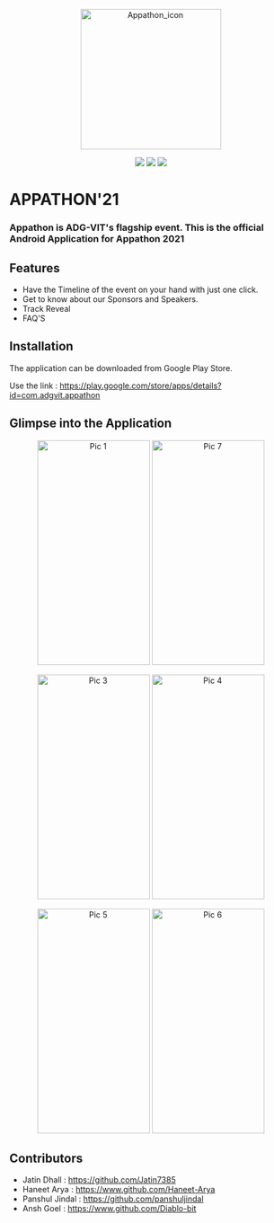 <p align="center">
  <a href="https://appathon.adgvit.com/" target="_blank" rel="noopener noreferrer">
    <img width="250" alt="Appathon_icon" src="https://user-images.githubusercontent.com/73430464/150797567-6b48dc22-3cb6-4798-b09e-d1245acdb099.png">
  </a>
</p> 
<p align="center">
  <img src="https://img.shields.io/badge/Android%20Studio-2020.3.1-green">
  <img src="https://img.shields.io/badge/Java-11-yellow">
  <img src="https://img.shields.io/badge/Platform-Android-orange">
</p>

# APPATHON'21

### Appathon is ADG-VIT's flagship event. This is the official Android Application for Appathon 2021

## Features
- Have the Timeline of the event on your hand with just one click.
- Get to know about our Sponsors and Speakers.
- Track Reveal
- FAQ'S

## Installation
The application can be downloaded from Google Play Store.

Use the link :
https://play.google.com/store/apps/details?id=com.adgvit.appathon

## Glimpse into the Application

<p align="center">
<img src = "https://user-images.githubusercontent.com/73430464/149329521-4ec6a98d-3f61-4b9d-b39f-69b674bec8a7.jpeg" alt = "Pic 1" width = "200" height = "400" /> <img src = "https://user-images.githubusercontent.com/73430464/149329818-7e595bb7-d4ab-4650-b063-88e3fe2e36ae.jpeg" alt = "Pic 7" width = "200" height = "400" />
  
 </p>

<p align="center">
<img src = "https://user-images.githubusercontent.com/73430464/149329825-2607eeb7-b8ef-49ba-bc28-188a68278b5e.jpeg" alt = "Pic 3" width = "200" height = "400" /> <img src = "https://user-images.githubusercontent.com/73430464/149329827-fb0b65b1-3f42-4880-8c3a-b9b97d3fdefa.jpeg" alt = "Pic 4" width = "200" height = "400" /> 

 </p>
 
 <p align="center">
<img src = "https://user-images.githubusercontent.com/73430464/149329832-59ff7a47-21fc-42c2-a4ee-bb442cfb7cb8.jpeg" alt = "Pic 5" width = "200" height = "400" /> <img src = "https://user-images.githubusercontent.com/73430464/149329814-342f8bff-4e48-4636-8077-d97af07abb61.jpeg" alt = "Pic 6" width = "200" height = "400" /> 

</p>
 
## Contributors
- Jatin Dhall : https://github.com/Jatin7385
- Haneet Arya : https://www.github.com/Haneet-Arya
- Panshul Jindal : https://github.com/panshuljindal
- Ansh Goel : https://www.github.com/Diablo-bit

